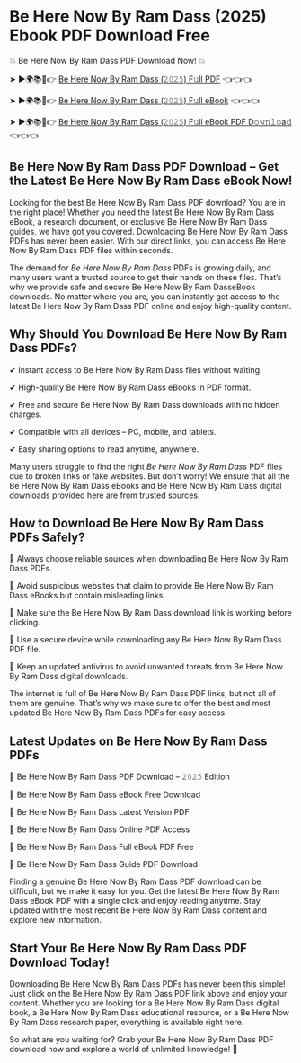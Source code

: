 # Be Here Now By Ram Dass​ (2025) Ebook PDF Download Free

💥 Be Here Now By Ram Dass​ PDF Download Now! 💥

➤ ►🌍📚📱👉 [Be Here Now By Ram Dass​ (𝟸𝟶𝟸𝟻) F𝚞ll PDF](https://getpdf.xyz/be-here-now-by-ram-dass​) 👈👈👈


➤ ►🌍📚📱👉 [Be Here Now By Ram Dass​ (𝟸𝟶𝟸𝟻) F𝚞ll eBook](https://getpdf.xyz/be-here-now-by-ram-dass​) 👈👈👈


➤ ►🌍📚📱👉 [Be Here Now By Ram Dass​ (𝟸𝟶𝟸𝟻) F𝚞ll eBook PDF D𝚘𝚠𝚗𝚕𝚘a𝚍](https://getpdf.xyz/be-here-now-by-ram-dass​) 👈👈👈


## Be Here Now By Ram Dass​ PDF Download – Get the Latest Be Here Now By Ram Dass​ eBook Now!

Looking for the best Be Here Now By Ram Dass​ PDF download? You are in the right place! Whether you need the latest Be Here Now By Ram Dass​ eBook, a research document, or exclusive Be Here Now By Ram Dass​ guides, we have got you covered. Downloading Be Here Now By Ram Dass​ PDFs has never been easier. With our direct links, you can access Be Here Now By Ram Dass​ PDF files within seconds.

The demand for *Be Here Now By Ram Dass​* PDFs is growing daily, and many users want a trusted source to get their hands on these files. That’s why we provide safe and secure Be Here Now By Ram Dass​ eBook downloads. No matter where you are, you can instantly get access to the latest Be Here Now By Ram Dass​ PDF online and enjoy high-quality content.

## Why Should You Download Be Here Now By Ram Dass​ PDFs?

✔ Instant access to Be Here Now By Ram Dass​ files without waiting.

✔ High-quality Be Here Now By Ram Dass​ eBooks in PDF format.

✔ Free and secure Be Here Now By Ram Dass​ downloads with no hidden charges.

✔ Compatible with all devices – PC, mobile, and tablets.

✔ Easy sharing options to read anytime, anywhere.

Many users struggle to find the right *Be Here Now By Ram Dass​* PDF files due to broken links or fake websites. But don’t worry! We ensure that all the Be Here Now By Ram Dass​ eBooks and Be Here Now By Ram Dass​ digital downloads provided here are from trusted sources.

## How to Download Be Here Now By Ram Dass​ PDFs Safely?

📌 Always choose reliable sources when downloading Be Here Now By Ram Dass​ PDFs.

📌 Avoid suspicious websites that claim to provide Be Here Now By Ram Dass​ eBooks but contain misleading links.

📌 Make sure the Be Here Now By Ram Dass​ download link is working before clicking.

📌 Use a secure device while downloading any Be Here Now By Ram Dass​ PDF file.

📌 Keep an updated antivirus to avoid unwanted threats from Be Here Now By Ram Dass​ digital downloads.

The internet is full of Be Here Now By Ram Dass​ PDF links, but not all of them are genuine. That’s why we make sure to offer the best and most updated Be Here Now By Ram Dass​ PDFs for easy access.

## Latest Updates on Be Here Now By Ram Dass​ PDFs

🔹 Be Here Now By Ram Dass​ PDF Download – 𝟸𝟶𝟸𝟻 Edition

🔹 Be Here Now By Ram Dass​ eBook Free Download

🔹 Be Here Now By Ram Dass​ Latest Version PDF

🔹 Be Here Now By Ram Dass​ Online PDF Access

🔹 Be Here Now By Ram Dass​ Full eBook PDF Free

🔹 Be Here Now By Ram Dass​ Guide PDF Download

Finding a genuine Be Here Now By Ram Dass​ PDF download can be difficult, but we make it easy for you. Get the latest Be Here Now By Ram Dass​ eBook PDF with a single click and enjoy reading anytime. Stay updated with the most recent Be Here Now By Ram Dass​ content and explore new information.

## Start Your Be Here Now By Ram Dass​ PDF Download Today!

Downloading Be Here Now By Ram Dass​ PDFs has never been this simple! Just click on the Be Here Now By Ram Dass​ PDF link above and enjoy your content. Whether you are looking for a Be Here Now By Ram Dass​ digital book, a Be Here Now By Ram Dass​ educational resource, or a Be Here Now By Ram Dass​ research paper, everything is available right here.

So what are you waiting for? Grab your Be Here Now By Ram Dass​ PDF download now and explore a world of unlimited knowledge! 🚀